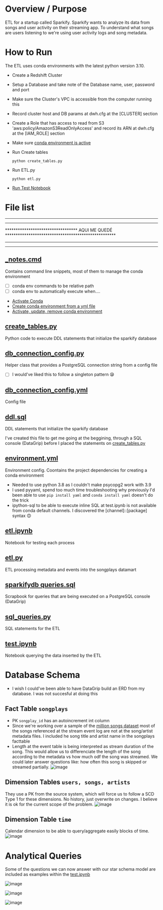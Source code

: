 # Overview / Purpose
ETL for a startup called Sparkify. Sparkify wants to analyze its data from songs and user activity on their streaming app.
To understand what songs are users listening to we're using user activity logs and song metadata.

# How to Run
The ETL uses conda environments with the latest python version 3.10.
* Create a Redshift Cluster 
* Setup a Database and take note of the Database name, user, password and port
* Make sure the Cluster's VPC is accessible from the computer running this
* Record cluster host and DB params at dwh.cfg at the [CLUSTER] section

* Create a Role that has access to read from S3 'aws:policy/AmazonS3ReadOnlyAccess' and record its ARN at dwh.cfg at the [IAM_ROLE] section

* Make sure [conda environment is active](#_notescmd)

* Run Create tables
    
    `python create_tables.py`

* Run ETL.py
    
    `python etl.py`

* [Run Test Notebook](#testipynb)
    
# File list

*****************************************************************************************************
*****************************************************************************************************
********************************** AQUI ME QUEDÉ ****************************************************
*****************************************************************************************************
*****************************************************************************************************

## [_notes.cmd](https://github.com/joseph-higaki/UDataEng_L02P01_create-song-play-schema/blob/main/_notes.cmd)
Contains command line snippets, most of them to manage the conda environment

- [ ] conda env commands to be relative path
- [ ] conda env to automatically execute when.... 

* [Activate Conda](https://github.com/joseph-higaki/UDataEng_L02P01_create-song-play-schema/blob/69ed9c05d1cd25375997a5780f0d798445c6a4ae/_notes.cmd#L5)
* [Create conda environment from a yml file](https://github.com/joseph-higaki/UDataEng_L02P01_create-song-play-schema/blob/69ed9c05d1cd25375997a5780f0d798445c6a4ae/_notes.cmd#L8)
* [Activate, update, remove conda environment](https://github.com/joseph-higaki/UDataEng_L02P01_create-song-play-schema/blob/69ed9c05d1cd25375997a5780f0d798445c6a4ae/_notes.cmd#L10-L17)


## [create_tables.py](https://github.com/joseph-higaki/UDataEng_L02P01_create-song-play-schema/blob/main/create_tables.py)
Python code to execute DDL statements that initialize the sparkify database

## [db_connection_config.py](https://github.com/joseph-higaki/UDataEng_L02P01_create-song-play-schema/blob/main/db_connection_config.py)
Helper class that provides a PostgreSQL connection string from a config file 

- [ ] I would've liked this to follow a singleton pattern 😪

## [db_connection_config.yml](https://github.com/joseph-higaki/UDataEng_L02P01_create-song-play-schema/blob/main/db_connection_config.yml)
Config file 

## [ddl.sql](https://github.com/joseph-higaki/UDataEng_L02P01_create-song-play-schema/blob/main/ddl.sql)
DDL statements that initialize the sparkify database

I've created this file to get me going at the beggining, through a SQL console (DataGrip) before I placed the statements on [create_tables.py](https://github.com/joseph-higaki/UDataEng_L02P01_create-song-play-schema/blob/main/create_tables.py)


## [environment.yml](https://github.com/joseph-higaki/UDataEng_L02P01_create-song-play-schema/blob/main/environment.yml)
Environment config. Coontains the project dependencies for creating a conda environment

* Needed to use python 3.8  as I couldn't make psycopg2 work with 3.9
* I used pyyaml, spend too much time troubleshooting why previously I'd been able to use `pip install yaml` and `conda install yaml` doesn't do the trick
* ipython-sql to be able to execute inline SQL at test.ipynb is not available from conda default channels. I discovered the [channel]::[package] syntax 😊

## [etl.ipynb](https://github.com/joseph-higaki/UDataEng_L02P01_create-song-play-schema/blob/main/etl.ipynb)
Notebook for testing each process

## [etl.py](https://github.com/joseph-higaki/UDataEng_L02P01_create-song-play-schema/blob/main/etl.py)
ETL processing metadata and events into the songplays datamart

## [sparkifydb queries.sql](https://github.com/joseph-higaki/UDataEng_L02P01_create-song-play-schema/blob/main/sparkifydb%20queries.sql)
Scrapbook for queries that are being executed on a PostgreSQL console (DataGrip)

## [sql_queries.py](https://github.com/joseph-higaki/UDataEng_L02P01_create-song-play-schema/blob/main/sql_queries.py)
SQL statements for the ETL

## [test.ipynb](https://github.com/joseph-higaki/UDataEng_L02P01_create-song-play-schema/blob/main/test.ipynb)
Notebook querying the data inserted by the ETL

# Database Schema 
* I wish I could've been able to have DataGrip build an ERD from my database. I was not succesful at doing this

## Fact Table `songplays`
* PK `songplay_id` has an autoincrement int column 
* Since we're working over a sample of the [million songs dataset](http://millionsongdataset.com/) most of the songs referenced at the stream event log are not at the song/artist metadata files. 
I included he song title and artist name in the songplays facttable
* Length at the event table is being interpreted as stream duration of the song. This would allow us to differenciate the length of the song according to the metadata vs how much odf the song was streamed. We could later answer questions like: how often this song is skipped or streamed partially.
![image](https://user-images.githubusercontent.com/11904085/153720167-477fd2ba-0d26-4d2f-97d5-65374bf091eb.png)

## Dimension Tables `users, songs, artists`
They use a PK from the source system, which will force us to follow a SCD Type 1 for these dimensions. 
No history, just overwrite on changes. 
I believe it is ok for the current scope of the problem.
![image](https://user-images.githubusercontent.com/11904085/153720185-7be954fa-4cc2-434e-abb1-e8479c4d8518.png)

## Dimension Table `time` 
Calendar dimension to be able to query/aggregate easily blocks of time.
![image](https://user-images.githubusercontent.com/11904085/153720199-d36ca5fc-41c4-4b4e-a2b8-d16459058d7b.png)

# Analytical Queries
Some of the questions we can now answer with our star schema model are included as examples within the [test.ipynb](https://github.com/joseph-higaki/UDataEng_L02P01_create-song-play-schema/blob/main/test.ipynb) 

![image](https://user-images.githubusercontent.com/11904085/153720710-153f60b9-bd39-464d-a889-8cdebb62fc0b.png)

![image](https://user-images.githubusercontent.com/11904085/153720725-b3b3562d-8294-4371-8780-93577a4ef1b3.png)

![image](https://user-images.githubusercontent.com/11904085/153720738-5c5dca09-6cfe-4986-a669-f06781955fc2.png)